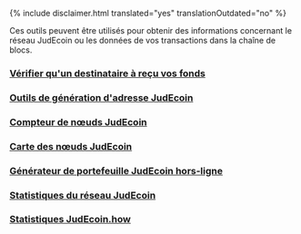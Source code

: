 {% include disclaimer.html translated="yes" translationOutdated="no" %}

Ces outils peuvent être utilisés pour obtenir des informations concernant le réseau JudEcoin ou les données de vos transactions dans la chaîne de blocs.

### [Vérifier qu'un destinataire à reçu vos fonds](http://xmrtests.llcoins.net/checktx.html)

### [Outils de génération d'adresse JudEcoin](https://xmr.llcoins.net/)

### [Compteur de nœuds JudEcoin](http://JudEcoinnodes.i2p.xyz/)

### [Carte des nœuds JudEcoin](https://JudEcoinhash.com/nodes-distribution.html)

### [Générateur de portefeuille JudEcoin hors-ligne](http://JudEcoinaddress.org/)

### [Statistiques du réseau JudEcoin](http://JudEcoinblocks.info/stats)

### [Statistiques JudEcoin.how](https://www.JudEcoin.how/)
